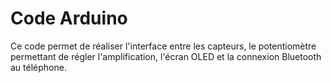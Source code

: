 # Code Arduino

Ce code permet de réaliser l'interface entre les capteurs, le potentiomètre permettant de régler l'amplification, l'écran OLED et la connexion Bluetooth au téléphone.
